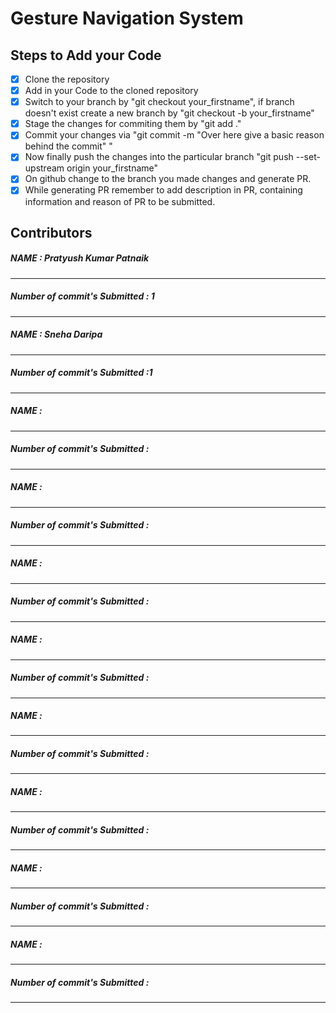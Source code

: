 # Gesture Navigation System

## Steps to Add your Code
- [x] Clone the repository
- [x] Add in your Code to the cloned repository
- [x] Switch to your branch by "git checkout your_firstname", if branch doesn't exist create a new branch by "git checkout -b your_firstname"
- [x] Stage the changes for commiting them by "git add ."
- [x] Commit your changes via "git commit -m "Over here give a basic reason behind the commit" "
- [x] Now finally push the changes into the particular branch "git push --set-upstream origin your_firstname"  
- [x] On github change to the branch you made changes and generate PR.
- [x] While generating PR remember to add description in PR, containing information and reason of PR to be submitted.  

## Contributors

##### NAME : Pratyush Kumar Patnaik
---------------
##### Number of commit's Submitted : 1 
---------------

##### NAME : Sneha Daripa
---------------
##### Number of commit's Submitted :1
---------------

##### NAME :
---------------
##### Number of commit's Submitted :
---------------

##### NAME :
---------------
##### Number of commit's Submitted :
---------------

##### NAME :
---------------
##### Number of commit's Submitted :
---------------

##### NAME :
---------------
##### Number of commit's Submitted :
---------------

##### NAME :
---------------
##### Number of commit's Submitted :
---------------

##### NAME :
---------------
##### Number of commit's Submitted :
---------------

##### NAME :
---------------
##### Number of commit's Submitted :
---------------

##### NAME : 
---------------
##### Number of commit's Submitted : 
---------------
